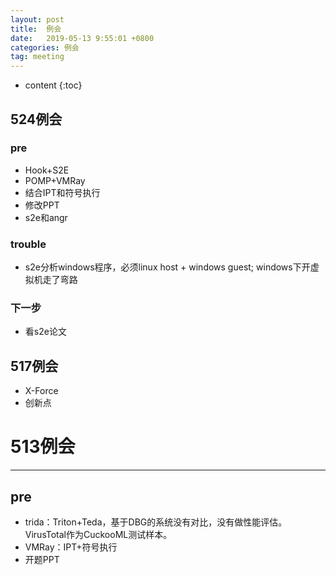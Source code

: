 ```yaml
---
layout: post
title:  例会
date:   2019-05-13 9:55:01 +0800
categories: 例会
tag: meeting
---
```

* content
{:toc}




## 524例会

### pre

* Hook+S2E
* POMP+VMRay
* 结合IPT和符号执行
* 修改PPT
* s2e和angr



### trouble

* s2e分析windows程序，必须linux host + windows guest; windows下开虚拟机走了弯路

### 下一步

* 看s2e论文

## 517例会

* X-Force
* 创新点

# 513例会

---

## pre

* trida：Triton+Teda，基于DBG的系统没有对比，没有做性能评估。VirusTotal作为CuckooML测试样本。
* VMRay：IPT+符号执行
* 开题PPT